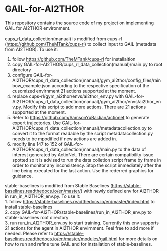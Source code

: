 # GAIL-for-AI2THOR
  This repository contains the source code of my project on implementing GAIL for AI2THOR environment.<br/><br />
cups_rl_data_collection(manual) is modified from cups-rl (https://github.com/TheMTank/cups-rl) to collect input to GAIL (metadata from AI2THOR). To use it: 
1. follow https://github.com/TheMTank/cups-rl for installaition 
2. copy GAIL-for-AI2THOR/cups_rl_data_collection(manual)/main.py to root directory
3. configure GAIL-for-AI2THOR/cups_rl_data_collection(manual)/gym_ai2thor/config_files/rainbow_example.json according to the respective specification of the cusomized envirnment 21 actions supported at the moment.
4. replace cups-rl/gym_ai2thor/envs/ai2thor_env.py with GAIL-for-AI2THOR/cups_rl_data_collection(manual)/gym_ai2thor/envs/ai2thor_env.py. Modify this script to add more actions. There are 21 actions supported at the moment.
5. Refer to https://github.com/SamsonYuBaiJian/actionet to generate expert trajectories. Use GAIL-for-AI2THOR/cups_rl_data_collection(manual)/metadatacollection.py to convert it to the format readable by the script metadatacollection.py needs to be mpodified if new actions are added in.
6. modify line 147 to 152 of GAIL-for-AI2THOR/cups_rl_data_collection(manual)/main.py to the data of interest generated by ActioNet. There are certain compatibility issue spotted so it is advised to run the data colletion script frame by frame in order to monitor any inconsistency. Stop the script immediately after the line being executed for the last action. Use the rederred graphics for guidance.

stable-baselines is modified from Stable Baselines (https://stable-baselines.readthedocs.io/en/master/) with newly defined env for AI2THOR in run_in_AI2THOR_env.py. To use it:<br/> 1. follow https://stable-baselines.readthedocs.io/en/master/index.html to install stable-baselines<br/>
2. copy GAIL-for-AI2THOR/stable-baselines/run_in_AI2THOR_env.py to stable-baselines root directory<br/>
3. run run_in_AI2THOR_env.py to start training. Currently this env supports 21 actions for the agent in AI2THOR envirnment. Feel free to add more if needed. Please refer to https://stable-baselines.readthedocs.io/en/master/modules/gail.html for more details on how to run and refine tune GAIL and  for installation of stable-baselines.
 
